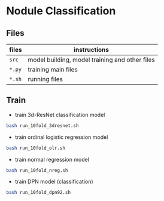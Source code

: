 # Nodule Classification



## Files


| files | instructions |
|----------|----------|
| `src` | model building, model training and other files |
| `*.py` | training main files |
| `*.sh` | running files |



## Train

- train 3d-ResNet classification model

 ```bash
 bash run_10fold_3dresnet.sh
 ```

- train ordinal logistic regression model

 ```bash
bash run_10fold_olr.sh
 ```

- train normal  regression model

 ```bash
bash run_10fold_nreg.sh
 ```

- train DPN model (classification)

 ```bash
bash run_10fold_dpn92.sh
 ```

